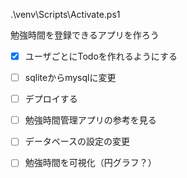 .\venv\Scripts\Activate.ps1

勉強時間を登録できるアプリを作ろう

- [x] ユーザごとにTodoを作れるようにする
- [ ] sqliteからmysqlに変更 
- [ ] デプロイする

- [ ] 勉強時間管理アプリの参考を見る

- [ ] データベースの設定の変更
- [ ] 勉強時間を可視化（円グラフ？）
